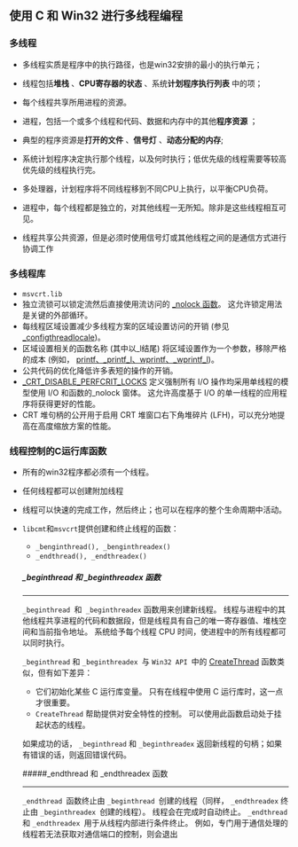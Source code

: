 ## 使用 C 和 Win32 进行多线程编程

### 多线程

- 多线程实质是程序中的执行路径，也是win32安排的最小的执行单元；
- 线程包括**堆栈** 、**CPU寄存器的状态** 、系统**计划程序执行列表** 中的项；
- 每个线程共享所用进程的资源。



- 进程，包括一个或多个线程和代码、数据和内存中的其他**程序资源** ；
- 典型的程序资源是**打开的文件** 、**信号灯** 、**动态分配的内存**;
- 系统计划程序决定执行那个线程，以及何时执行；低优先级的线程需要等较高优先级的线程执行完。
- 多处理器，计划程序将不同线程移到不同CPU上执行，以平衡CPU负荷。
- 进程中，每个线程都是独立的，对其他线程一无所知。除非是这些线程相互可见。
- 线程共享公共资源，但是必须时使用信号灯或其他线程之间的是通信方式进行协调工作



### 多线程库

- `msvcrt.lib`
- 独立流锁可以锁定流然后直接使用流访问的 [_nolock 函数](ms-xhelp:///?method=page&id=7d651d87-38d2-4303-9897-fdb5f7a3e899&vendor=Microsoft&topicVersion=140&topicLocale=ZH-CN)。 这允许锁定用法是关键的外部循环。
- 每线程区域设置减少多线程方案的区域设置访问的开销 (参见 [_configthreadlocale](ms-xhelp:///?method=page&id=10e4050e-b587-4f30-80bc-6c76b35fc770&vendor=Microsoft&topicVersion=140&topicLocale=ZH-CN))。
- 区域设置相关的函数名称 (其中以_l结尾) 将区域设置作为一个参数，移除严格的成本 (例如， [printf、_printf_l、wprintf、_wprintf_l](ms-xhelp:///?method=page&id=77a854ae-5b48-4865-89f4-f2dc5cf80f52&vendor=Microsoft&topicVersion=140&topicLocale=ZH-CN))。
- 公共代码的优化降低许多表短的操作的开销。
- [_CRT_DISABLE_PERFCRIT_LOCKS](ms-xhelp:///?method=page&id=36cc2d86-cdb1-4b2b-a03c-c0d3818e7c6f&vendor=Microsoft&topicVersion=140&topicLocale=ZH-CN) 定义强制所有 I/O 操作均采用单线程的模型使用 I/O 和函数的_nolock 窗体。 这允许高度基于 I/O 的单一线程的应用程序将获得更好的性能。
- CRT 堆句柄的公开用于启用 CRT 堆窗口右下角堆碎片 (LFH)，可以充分地提高在高度缩放方案的性能。

### 线程控制的C运行库函数

- 所有的win32程序都必须有一个线程。

- 任何线程都可以创建附加线程

- 线程可以快速的完成工作，然后终止；也可以在程序的整个生命周期中活动。

- `libcmt`和`msvcrt`提供创建和终止线程的函数：

  - `_benginthread(), _benginthreadex()`
  - `_endthread(), _endthreadex()`

  ##### _beginthread 和 _beginthreadex 函数

  ------

  `_beginthread `和` _beginthreadex` 函数用来创建新线程。 线程与进程中的其他线程共享进程的代码和数据段，但是线程具有自己的唯一寄存器值、堆栈空间和当前指令地址。 系统给予每个线程 CPU 时间，使进程中的所有线程都可以同时执行。

  `_beginthread` 和 `_beginthreadex `与 `Win32 API `中的 [CreateThread](ms-xhelp:///?method=page&id=msdn%7cjpdllpro%7c%7e%5chtml%5c_win32_createthread.htm&vendor=Microsoft&topicVersion=140&topicLocale=ZH-CN) 函数类似，但有如下差异：

  - 它们初始化某些 C 运行库变量。 只有在线程中使用 C 运行库时，这一点才很重要。
  - `CreateThread` 帮助提供对安全特性的控制。 可以使用此函数启动处于挂起状态的线程。

  如果成功的话， `_beginthread` 和 `_beginthreadex` 返回新线程的句柄；如果有错误的话，则返回错误代码。

  #####_endthread 和 _endthreadex 函数

  ------

  `_endthread `函数终止由 `_beginthread `创建的线程（同样， `_endthreadex` 终止由 `_beginthreadex `创建的线程）。 线程会在完成时自动终止。 `_endthread` 和 `_endthreadex `用于从线程内部进行条件终止。 例如，专门用于通信处理的线程若无法获取对通信端口的控制，则会退出